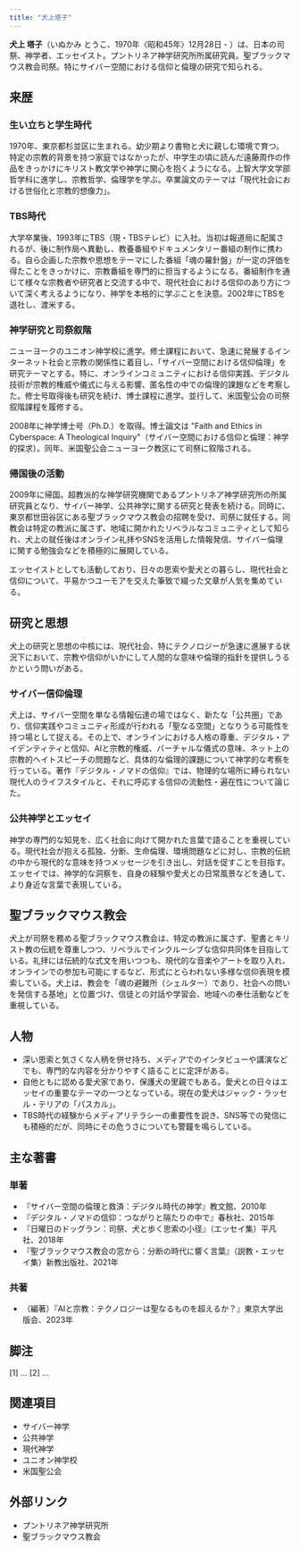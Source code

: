 ```yaml
---
title: "犬上塔子"
---
```


**犬上 塔子**（いぬかみ とうこ、1970年〈昭和45年〉12月28日 - ）は、日本の司祭、神学者、エッセイスト。プントリネア神学研究所所属研究員。聖ブラックマウス教会司祭。特にサイバー空間における信仰と倫理の研究で知られる。

## 来歴

### 生い立ちと学生時代

1970年、東京都杉並区に生まれる。幼少期より書物と犬に親しむ環境で育つ。特定の宗教的背景を持つ家庭ではなかったが、中学生の頃に読んだ遠藤周作の作品をきっかけにキリスト教文学や神学に関心を抱くようになる。上智大学文学部哲学科に進学し、宗教哲学、倫理学を学ぶ。卒業論文のテーマは「現代社会における世俗化と宗教的想像力」。

### TBS時代

大学卒業後、1993年にTBS（現・TBSテレビ）に入社。当初は報道局に配属されるが、後に制作局へ異動し、教養番組やドキュメンタリー番組の制作に携わる。自ら企画した宗教や思想をテーマにした番組「魂の羅針盤」が一定の評価を得たことをきっかけに、宗教番組を専門的に担当するようになる。番組制作を通じて様々な宗教者や研究者と交流する中で、現代社会における信仰のあり方について深く考えるようになり、神学を本格的に学ぶことを決意。2002年にTBSを退社し、渡米する。

### 神学研究と司祭叙階

ニューヨークのユニオン神学校に進学。修士課程において、急速に発展するインターネット社会と宗教の関係性に着目し、「サイバー空間における信仰倫理」を研究テーマとする。特に、オンラインコミュニティにおける信仰実践、デジタル技術が宗教的権威や儀式に与える影響、匿名性の中での倫理的課題などを考察した。修士号取得後も研究を続け、博士課程に進学。並行して、米国聖公会の司祭叙階課程を履修する。

2008年に神学博士号（Ph.D.）を取得。博士論文は "Faith and Ethics in Cyberspace: A Theological Inquiry"（サイバー空間における信仰と倫理：神学的探求）。同年、米国聖公会ニューヨーク教区にて司祭に叙階される。

### 帰国後の活動

2009年に帰国。超教派的な神学研究機関であるプントリネア神学研究所の所属研究員となり、サイバー神学、公共神学に関する研究と発表を続ける。同時に、東京都世田谷区にある聖ブラックマウス教会の招聘を受け、司祭に就任する。同教会は特定の教派に属さず、地域に開かれたリベラルなコミュニティとして知られ、犬上の就任後はオンライン礼拝やSNSを活用した情報発信、サイバー倫理に関する勉強会などを積極的に展開している。

エッセイストとしても活動しており、日々の思索や愛犬との暮らし、現代社会と信仰について、平易かつユーモアを交えた筆致で綴った文章が人気を集めている。

## 研究と思想

犬上の研究と思想の中核には、現代社会、特にテクノロジーが急速に進展する状況下において、宗教や信仰がいかにして人間的な意味や倫理的指針を提供しうるかという問いがある。

### サイバー信仰倫理

犬上は、サイバー空間を単なる情報伝達の場ではなく、新たな「公共圏」であり、信仰実践やコミュニティ形成が行われる「聖なる空間」となりうる可能性を持つ場として捉える。その上で、オンラインにおける人格の尊重、デジタル・アイデンティティと信仰、AIと宗教的権威、バーチャルな儀式の意味、ネット上の宗教的ヘイトスピーチの問題など、具体的な倫理的課題について神学的な考察を行っている。著作『デジタル・ノマドの信仰』では、物理的な場所に縛られない現代人のライフスタイルと、それに呼応する信仰の流動性・遍在性について論じた。

### 公共神学とエッセイ

神学の専門的な知見を、広く社会に向けて開かれた言葉で語ることを重視している。現代社会が抱える孤独、分断、生命倫理、環境問題などに対し、宗教的伝統の中から現代的な意味を持つメッセージを引き出し、対話を促すことを目指す。エッセイでは、神学的な洞察を、自身の経験や愛犬との日常風景などを通して、より身近な言葉で表現している。

## 聖ブラックマウス教会

犬上が司祭を務める聖ブラックマウス教会は、特定の教派に属さず、聖書とキリスト教の伝統を尊重しつつ、リベラルでインクルーシブな信仰共同体を目指している。礼拝には伝統的な式文を用いつつも、現代的な音楽やアートを取り入れ、オンラインでの参加も可能にするなど、形式にとらわれない多様な信仰表現を模索している。犬上は、教会を「魂の避難所（シェルター）であり、社会への問いを発信する基地」と位置づけ、信徒との対話や学習会、地域への奉仕活動などを重視している。

## 人物

*   深い思索と気さくな人柄を併せ持ち、メディアでのインタビューや講演などでも、専門的な内容を分かりやすく語ることに定評がある。
*   自他ともに認める愛犬家であり、保護犬の里親でもある。愛犬との日々はエッセイの重要なテーマの一つとなっている。現在の愛犬はジャック・ラッセル・テリアの「パスカル」。
*   TBS時代の経験からメディアリテラシーの重要性を説き、SNS等での発信にも積極的だが、同時にその危うさについても警鐘を鳴らしている。

## 主な著書

### 単著

*   『サイバー空間の倫理と救済：デジタル時代の神学』教文館、2010年
*   『デジタル・ノマドの信仰：つながりと隔たりの中で』春秋社、2015年
*   『日曜日のドッグラン：司祭、犬と歩く思索の小径』（エッセイ集）平凡社、2018年
*   『聖ブラックマウス教会の窓から：分断の時代に響く言葉』（説教・エッセイ集）新教出版社、2021年

### 共著

*   （編著）『AIと宗教：テクノロジーは聖なるものを超えるか？』東京大学出版会、2023年

## 脚注

[1] ...
[2] ...

## 関連項目

*   サイバー神学
*   公共神学
*   現代神学
*   ユニオン神学校
*   米国聖公会

## 外部リンク

*   プントリネア神学研究所
*   聖ブラックマウス教会
